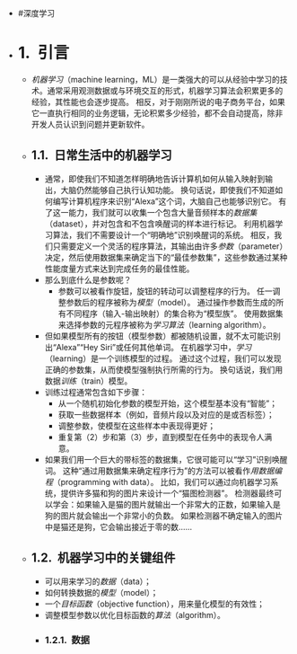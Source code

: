 - #深度学习
- # 1.  引言
	- *机器学习*（machine learning，ML）是一类强大的可以从经验中学习的技术。通常采用观测数据或与环境交互的形式，机器学习算法会积累更多的经验，其性能也会逐步提高。 相反，对于刚刚所说的电子商务平台，如果它一直执行相同的业务逻辑，无论积累多少经验，都不会自动提高，除非开发人员认识到问题并更新软件。
	- ## 1.1.  日常生活中的机器学习
		- 通常，即使我们不知道怎样明确地告诉计算机如何从输入映射到输出，大脑仍然能够自己执行认知功能。 换句话说，即使我们不知道如何编写计算机程序来识别“Alexa”这个词，大脑自己也能够识别它。 有了这一能力，我们就可以收集一个包含大量音频样本的*数据集*（dataset），并对包含和不包含唤醒词的样本进行标记。 利用机器学习算法，我们不需要设计一个“明确地”识别唤醒词的系统。 相反，我们只需要定义一个灵活的程序算法，其输出由许多*参数*（parameter）决定，然后使用数据集来确定当下的“最佳参数集”，这些参数通过某种性能度量方式来达到完成任务的最佳性能。
		- 那么到底什么是参数呢？
			- 参数可以被看作旋钮，旋钮的转动可以调整程序的行为。 任一调整参数后的程序被称为*模型*（model）。 通过操作参数而生成的所有不同程序（输入-输出映射）的集合称为“模型族”。 使用数据集来选择参数的元程序被称为*学习算法*（learning algorithm）。
		- 但如果模型所有的按钮（模型参数）都被随机设置，就不太可能识别出“Alexa”“Hey Siri”或任何其他单词。 在机器学习中，*学习*（learning）是一个训练模型的过程。 通过这个过程，我们可以发现正确的参数集，从而使模型强制执行所需的行为。 换句话说，我们用数据*训练*（train）模型。
		- 训练过程通常包含如下步骤：
			- 从一个随机初始化参数的模型开始，这个模型基本没有“智能”；
			- 获取一些数据样本（例如，音频片段以及对应的是或否标签）；
			- 调整参数，使模型在这些样本中表现得更好；
			- 重复第（2）步和第（3）步，直到模型在任务中的表现令人满意。
		- 如果我们用一个巨大的带标签的数据集，它很可能可以“学习”识别唤醒词。 这种“通过用数据集来确定程序行为”的方法可以被看作*用数据编程*（programming with data）。 比如，我们可以通过向机器学习系统，提供许多猫和狗的图片来设计一个“猫图检测器”。 检测器最终可以学会：如果输入是猫的图片就输出一个非常大的正数，如果输入是狗的图片就会输出一个非常小的负数。 如果检测器不确定输入的图片中是猫还是狗，它会输出接近于零的数……
	- ## 1.2.  机器学习中的关键组件
		- 可以用来学习的*数据*（data）；
		- 如何转换数据的*模型*（model）；
		- 一个*目标函数*（objective function），用来量化模型的有效性；
		- 调整模型参数以优化目标函数的*算法*（algorithm）。
		- ### 1.2.1.  数据
